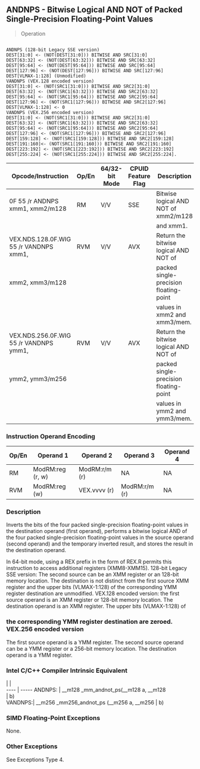 ## ANDNPS - Bitwise Logical AND NOT of Packed Single-Precision Floating-Point Values

> Operation
``` slim

ANDNPS (128-bit Legacy SSE version)
DEST[31:0] <- (NOT(DEST[31:0])) BITWISE AND SRC[31:0]
DEST[63:32] <- (NOT(DEST[63:32])) BITWISE AND SRC[63:32]
DEST[95:64] <- (NOT(DEST[95:64])) BITWISE AND SRC[95:64]
DEST[127:96] <- (NOT(DEST[127:96])) BITWISE AND SRC[127:96]
DEST[VLMAX-1:128] (Unmodified)
VANDNPS (VEX.128 encoded version)
DEST[31:0] <- (NOT(SRC1[31:0])) BITWISE AND SRC2[31:0]
DEST[63:32] <- (NOT(SRC1[63:32])) BITWISE AND SRC2[63:32]
DEST[95:64] <- (NOT(SRC1[95:64])) BITWISE AND SRC2[95:64]
DEST[127:96] <- (NOT(SRC1[127:96])) BITWISE AND SRC2[127:96]
DEST[VLMAX-1:128] <- 0
VANDNPS (VEX.256 encoded version)
DEST[31:0] <- (NOT(SRC1[31:0])) BITWISE AND SRC2[31:0]
DEST[63:32] <- (NOT(SRC1[63:32])) BITWISE AND SRC2[63:32]
DEST[95:64] <- (NOT(SRC1[95:64])) BITWISE AND SRC2[95:64]
DEST[127:96] <- (NOT(SRC1[127:96])) BITWISE AND SRC2[127:96]
DEST[159:128] <- (NOT(SRC1[159:128])) BITWISE AND SRC2[159:128]
DEST[191:160]<- (NOT(SRC1[191:160])) BITWISE AND SRC2[191:160]
DEST[223:192] <- (NOT(SRC1[223:192])) BITWISE AND SRC2[223:192]
DEST[255:224] <- (NOT(SRC1[255:224])) BITWISE AND SRC2[255:224].

```

 Opcode/Instruction                    | Op/En| 64/32-bit Mode| CPUID Feature Flag| Description                           
 ---  | --- | --- | --- | ---
 0F 55 /r ANDNPS xmm1, xmm2/m128       | RM   | V/V           | SSE               | Bitwise logical AND NOT of xmm2/m128  
                                       |      |               |                   | and xmm1.                             
 VEX.NDS.128.0F.WIG 55 /r VANDNPS xmm1,| RVM  | V/V           | AVX               | Return the bitwise logical AND NOT of 
 xmm2, xmm3/m128                       |      |               |                   | packed single-precision floating-point
                                       |      |               |                   | values in xmm2 and xmm3/mem.          
 VEX.NDS.256.0F.WIG 55 /r VANDNPS ymm1,| RVM  | V/V           | AVX               | Return the bitwise logical AND NOT of 
 ymm2, ymm3/m256                       |      |               |                   | packed single-precision floating-point
                                       |      |               |                   | values in ymm2 and ymm3/mem.          

### Instruction Operand Encoding
 Op/En| Operand 1       | Operand 2    | Operand 3    | Operand 4
 ---  | --- | --- | --- | ---
 RM   | ModRM:reg (r, w)| ModRM:r/m (r)| NA           | NA       
 RVM  | ModRM:reg (w)   | VEX.vvvv (r) | ModRM:r/m (r)| NA       

### Description
Inverts the bits of the four packed single-precision floating-point values in
the destination operand (first operand), performs a bitwise logical AND of the
four packed single-precision floating-point values in the source operand (second
operand) and the temporary inverted result, and stores the result in the destination
operand.

In 64-bit mode, using a REX prefix in the form of REX.R permits this instruction
to access additional registers (XMM8-XMM15). 128-bit Legacy SSE version: The
second source can be an XMM register or an 128-bit memory location. The destination
is not distinct from the first source XMM register and the upper bits (VLMAX-1:128)
of the corresponding YMM register destination are unmodified. VEX.128 encoded
version: the first source operand is an XMM register or 128-bit memory location.
The destination operand is an XMM register. The upper bits (VLMAX-1:128) of
### the corresponding YMM register destination are zeroed. VEX.256 encoded version
The first source operand is a YMM register. The second source operand can be
a YMM register or a 256-bit memory location. The destination operand is a YMM
register.



### Intel C/C++ Compiler Intrinsic Equivalent
   | |  
---- | -----
 ANDNPS: | __m128 _mm_andnot_ps(__m128 a, __m128    
         | b)                                       
 VANDNPS:| __m256 _mm256_andnot_ps (__m256 a, __m256
         | b)                                       

### SIMD Floating-Point Exceptions
None.


### Other Exceptions
See Exceptions Type 4.
